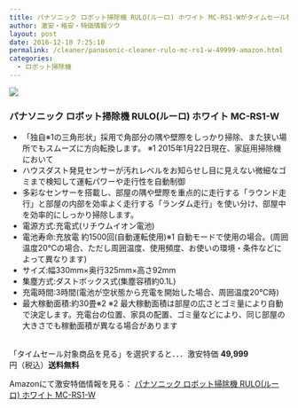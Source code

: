 ```yaml
---
title: パナソニック ロボット掃除機 RULO(ルーロ) ホワイト MC-RS1-Wがタイムセール特価49,999円！送料無料！
author: 激安・格安・特価情報ツウ
layout: post
date: 2016-12-10 7:25:10
permalink: /cleaner/panasonic-cleaner-rulo-mc-rs1-w-49999-amazon.html
categories:
  - ロボット掃除機
---
```


<div class="img-bg2 img_L">
<a  href="https://www.amazon.co.jp/gp/product/B00UYK0Z5G/ref=as_li_qf_sp_asin_il?ie=UTF8&camp=247&creative=1211&creativeASIN=B00UYK0Z5G&linkCode=as2&tag=tokkajohotsu-22" target="_blank"><img border="0" src="//ws-fe.amazon-adsystem.com/widgets/q?_encoding=UTF8&ASIN=B00UYK0Z5G&Format=_SL250_&ID=AsinImage&MarketPlace=JP&ServiceVersion=20070822&WS=1&tag=tokkajohotsu-22" ></a><img src="//ir-jp.amazon-adsystem.com/e/ir?t=tokkajohotsu-22&l=as2&o=9&a=B00UYK0Z5G" width="1" height="1" border="0" alt="" style="border:none !important; margin:0px !important;" />

</div>

### パナソニック ロボット掃除機 RULO(ルーロ) ホワイト MC-RS1-W
<!--more-->

* 「独自※1の三角形状」採用で角部分の隅や壁際をしっかり掃除、また狭い場所でもスムーズに方向転換します。 ※1 2015年1月22日現在、家庭用掃除機において
* ハウスダスト発見センサーが汚れレベルをお知らせし目に見えない微細なゴミまで検知して運転パワーや走行性を自動制御
* 多彩なセンサーを搭載し、部屋の隅や壁際を重点的に走行する「ラウンド走行」と部屋の内部を効率よく走行する「ランダム走行」を使い分け、部屋中を効率的にしっかり掃除します。
* 電源方式:充電式(リチウムイオン電池)
* 電池寿命:充放電 約1500回(自動運転使用)※1 自動モードで使用の場合。(周囲温度20℃の場合、ただし周囲温度、使用頻度、お使いの環境・条件などによって異なります)
* サイズ:幅330mm×奥行325mm×高さ92mm
* 集塵方式:ダストボックス式(集塵容積約0.1L)
* 充電時間:3時間(電池が空状態から充電を開始した場合、周囲温度20℃時)
* 最大稼動面積:約30畳※2 ※2 最大稼動面積は部屋の広さとゴミ量により自動で決定します。充電台の位置、家具の配置、ゴミ量などにより、同じ部屋の大きさでも稼動面積が異なる場合があります

<br clear="all" />「タイムセール対象商品を見る」を選択すると．．．激安特価 <span class="tokka-price"><strong>49,999</strong></span> 円（税込）**送料無料**

Amazonにて激安特価情報を見る： <span class="fs150p"><a href="https://www.amazon.co.jp/gp/product/B00UYK0Z5G/ref=as_li_qf_sp_asin_il?ie=UTF8&camp=247&creative=1211&creativeASIN=B00UYK0Z5G&linkCode=as2&tag=tokkajohotsu-22" target="_blank">パナソニック ロボット掃除機 RULO(ルーロ) ホワイト MC-RS1-W</a></span>
